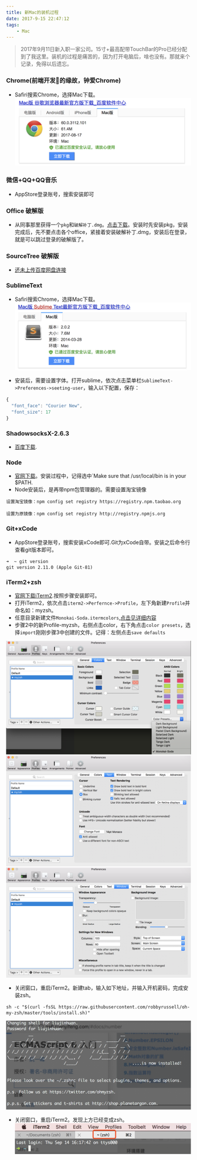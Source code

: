 ```yaml
---
title: 新Mac的装机过程
date: 2017-9-15 22:47:12
tags: 
	- Mac
---
```

> 2017年9月11日新入职一家公司。15寸+最高配带TouchBar的Pro已经分配到了我这里。装机的过程是痛苦的，因为打开电脑后，啥也没有。那就来个记录，免得以后遗忘。

### Chrome(前端开发🐶的缘故，钟爱Chrome)

+ Safiri搜索Chrome，选择Mac下载。
![ChromeInstall](https://raw.githubusercontent.com/liujinhuan/LearnNotes/master/imgs/Install-Mac/chrome-install.png)

### 微信+QQ+QQ音乐

<!-- more  -->

+ AppStore登录账号，搜索安装即可

### Office 破解版

+ 从同事那里获得一个`pkg`和`破解补丁.dmg`。[点击下载](http://www.baidu.com)。安装时先安装pkg，安装完成后，先不要点击各个office，紧接着安装破解补丁.dmg，安装后在登录，就是可以跳过登录的破解版了。

### SourceTree 破解版

+ [还未上传百度网盘连接](http://www.baidu.com)

### SublimeText

+ Safiri搜索Chrome，选择Mac下载。
![SublimeInstall](https://raw.githubusercontent.com/liujinhuan/LearnNotes/master/imgs/Install-Mac/sublime-install.png)

+ 安装后，需要设置字体。打开sublime，依次点击菜单栏`SublimeText->Preferences->seeting-user`，输入以下配置，保存：

```js
{
  "font_face": "Courier New",
  "font_size": 17
}
```

### ShadowsocksX-2.6.3

+ [百度下载](https://zh.osdn.net/projects/sfnet_shadowsocksgui/downloads/dist/ShadowsocksX-2.6.3.dmg/).


### Node

+ [官网下载](https://nodejs.org/en/download/)。安装过程中，记得选中`Make sure that /usr/local/bin is in your $PATH.
+ Node安装后，是再带npm包管理器的。需要设置淘宝镜像

```
设置淘宝镜像：npm config set registry https://registry.npm.taobao.org

设置为原镜像：npm config set registry http://registry.npmjs.org  
```

### Git+xCode

+ AppStore登录账号，搜索安装xCode即可.Git为xCode自带。安装之后命令行查看git版本即可。
```
➜  ~ git version
git version 2.11.0 (Apple Git-81)
```

### iTerm2+zsh

+ [官网下载iTerm2](http://www.iterm2.com/).按照步骤安装即可。
+ 打开iTerm2，依次点击`iterm2->Perfernce->Profile`，左下角新建`Profile`并命名如：myzsh。
+ 任意目录新建文件`Monokai-Soda.itermcolors`,[点击见详细内容](https://raw.githubusercontent.com/tofishes/iterm2-zsh/master/_zshrc)
+ 步骤2中的新Profile-myzsh，右侧点击color，右下角点击`color presets`，选择`import`刚刚步骤3中创建的文件。记得：左侧点击`save defaults`

![字体设置](https://raw.githubusercontent.com/liujinhuan/LearnNotes/master/imgs/Install-Mac/iterm2-1.png)
![字号设置](https://raw.githubusercontent.com/liujinhuan/LearnNotes/master/imgs/Install-Mac/iterm2-2.png)
![窗口及透明度设置](https://raw.githubusercontent.com/liujinhuan/LearnNotes/master/imgs/Install-Mac/iterm2-3.png)

+ 关闭窗口，重启iTerm2。新建tab，输入如下地址，并输入开机密码，完成安装zsh。
```
sh -c "$(curl -fsSL https://raw.githubusercontent.com/robbyrussell/oh-my-zsh/master/tools/install.sh)"
```
![zsh安装](https://raw.githubusercontent.com/liujinhuan/LearnNotes/master/imgs/Install-Mac/zsh-install.png)

+ 关闭窗口，重启iTerm2。发现上方已经变成zsh。
![zsh展示](https://raw.githubusercontent.com/liujinhuan/LearnNotes/master/imgs/Install-Mac/zsh-show.png)


